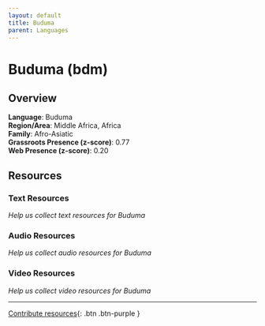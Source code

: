 ```yaml
---
layout: default
title: Buduma
parent: Languages
---
```


# Buduma (bdm)

## Overview

**Language**: Buduma  
**Region/Area**: Middle Africa, Africa  
**Family**: Afro-Asiatic  
**Grassroots Presence (z-score)**: 0.77  
**Web Presence (z-score)**: 0.20  

## Resources

### Text Resources
*Help us collect text resources for Buduma*

### Audio Resources
*Help us collect audio resources for Buduma*

### Video Resources
*Help us collect video resources for Buduma*

---

[Contribute resources](https://forms.office.com/e/1SfLJx3u1r){: .btn .btn-purple }
